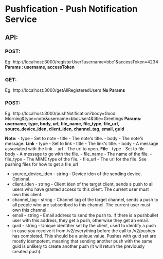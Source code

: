 # Pushfication - Push Notification Service


## API:
### POST: 
  Eg: http://localhost:3000/registerUser?username=bbc1&accessToken=4234
  **Params : username, accessToken**
### GET: 
  Eg: http://localhost:3000/getAllRegisteredUsers
  **No Params**
### POST: 
  Eg: http://localhost:3000/pushNotification?body=Good Morning&type=note&username=bbcUser4&title=Greetings
  **Params: username, type, body, url, file_name, file_type, file_url, source_device_iden, client_iden, channel_tag, email, guid**
  
  **Note:**
    - type - Set to note
    - title - The note's title.
    - body - The note's message.
  **Link**
    - type - Set to link
    - title - The link's title.
    - body - A message associated with the link.
    - url - The url to open.
  **File**
    - type - Set to file
    - body - A message to go with the file.
    - file_name - The name of the file.
    - file_type - The MIME type of the file.
    - file_url - The url for the file. See pushing files for how to get a file_url
    
  - source_device_iden	- string - Device iden of the sending device. Optional.
  - client_iden	- string -	Client iden of the target client, sends a push to all users who have granted access to this client. The current user must own this client.
  - channel_tag -	string - Channel tag of the target channel, sends a push to all people who are subscribed to this channel. The current user must own this channel.
  - email	- string	- Email address to send the push to. If there is a pushbullet user with this address, they get a push, otherwise they get an email.
  - guid -	string	- Unique identifier set by the client, used to identify a push in case you receive it from /v2/everything before the call to /v2/pushes has completed. This should be a unique value. Pushes with guid set are mostly idempotent, meaning that sending another push with the same guid is unlikely to create another push (it will return the previously created push).

